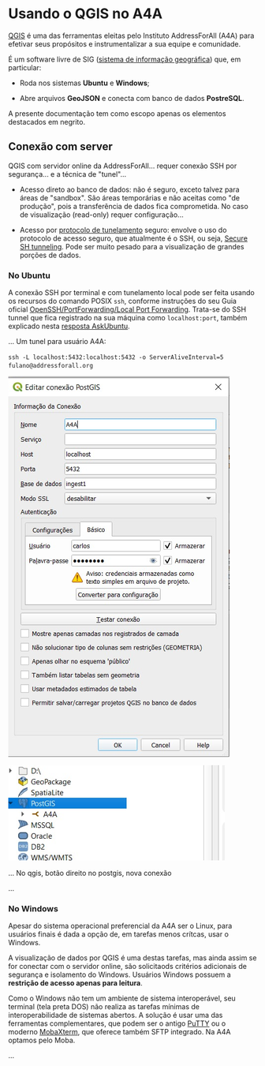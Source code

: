 # Usando o QGIS no A4A

[QGIS](https://en.wikipedia.org/wiki/QGIS) é uma das ferramentas eleitas pelo Instituto AddressForAll (A4A) para efetivar seus propósitos e instrumentalizar a sua equipe e comunidade.

É um software livre de SIG ([sistema de informação geográfica](https://pt.wikipedia.org/wiki/Sistema_de_informa%C3%A7%C3%A3o_geogr%C3%A1fica)) que, em particular:

* Roda nos sistemas **Ubuntu** e **Windows**;

* Abre arquivos **GeoJSON** e conecta com banco de dados **PostreSQL**. 

A presente documentação tem como escopo apenas os elementos destacados em negrito.

## Conexão com server

QGIS com servidor online da AddressForAll... requer conexão SSH por segurança... e a técnica de "tunel"...

* Acesso direto ao banco de dados: não é seguro, exceto talvez para áreas de "sandbox". São áreas temporárias e não aceitas como "de produção", pois a transferência de dados fica comprometida. No caso de visualização (read-only) requer configuração... 

* Acesso por [protocolo de tunelamento](https://pt.wikipedia.org/wiki/Protocolo_de_tunelamento) seguro: envolve o uso do protocolo de acesso seguro, que atualmente é o SSH, ou seja, [Secure SH tunneling](https://en.wikipedia.org/wiki/Tunneling_protocol#Secure_Shell_tunneling). Pode ser muito pesado para a visualização de grandes porções de dados.

### No Ubuntu

A conexão SSH por terminal e com tunelamento local pode ser feita usando os recursos do comando POSIX `ssh`, conforme instruções do seu Guia oficial [OpenSSH/PortForwarding/Local Port Forwarding](https://help.ubuntu.com/community/SSH/OpenSSH/PortForwarding#Local_Port_Forwarding). Trata-se do SSH tunnel que fica registrado na sua máquina como `localhost:port`, também explicado nesta [resposta AskUbuntu](https://askubuntu.com/a/539953/439867).

... Um tunel para usuário A4A:

`ssh -L localhost:5432:localhost:5432 -o ServerAliveInterval=5 fulano@addressforall.org`

![](../_assets/usingTolls-QGIS-box1.jpeg)

![](../_assets/usingTolls-QGIS-box2.jpeg)

... No qgis, botão direito no postgis, nova conexão

...
 
### No Windows

Apesar do sistema operacional preferencial da A4A ser o Linux, para usuários finais é dada a opção de, em tarefas menos crítcas, usar o Windows. 

A visualização de dados por QGIS é uma destas tarefas, mas ainda assim se for conectar com o servidor online, são solicitaods critérios adicionais de segurança e isolamento do Windows. Usuários Windows possuem a **restrição de acesso apenas para leitura**.
 
Como o Windows não tem um ambiente de sistema interoperável, seu terminal (tela preta DOS) não realiza as tarefas mínimas de interoperabilidade de sistemas abertos.
A solução é usar uma das ferramentas complementares, que podem ser o antigo [PuTTY](https://www.putty.org/) ou o moderno [MobaXterm](https://mobaxterm.mobatek.net/), que oferece também SFTP integrado. Na A4A optamos pelo Moba.

...



